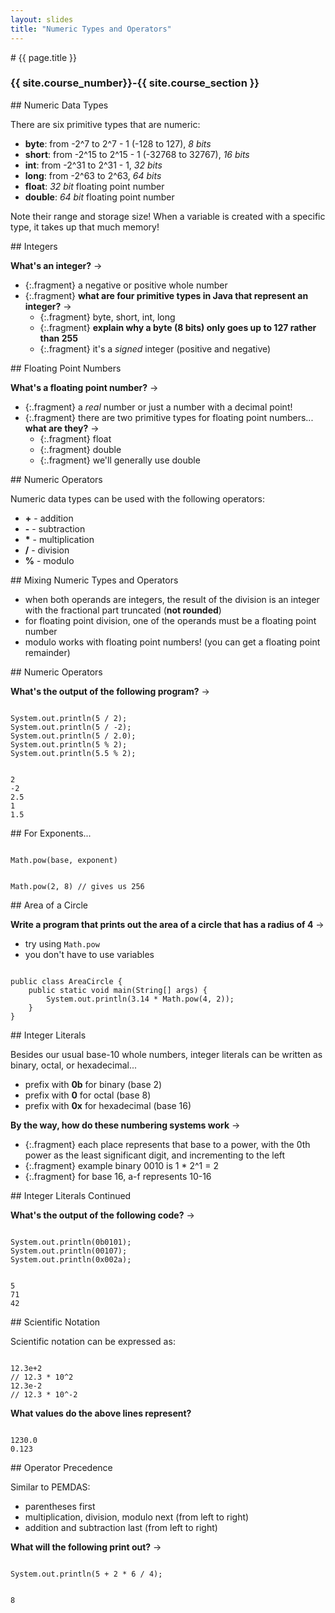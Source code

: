 ```yaml
---
layout: slides
title: "Numeric Types and Operators"
---
```

<section markdown="block" class="intro-slide">
# {{ page.title }}

### {{ site.course_number}}-{{ site.course_section }}

<p><small></small></p>
</section>

<section markdown="block">
## Numeric Data Types

There are six primitive types that are numeric:

* __byte__: from -2^7 to 2^7 - 1 (-128 to 127), _8 bits_
* __short__: from -2^15 to 2^15 - 1 (-32768 to 32767), _16 bits_
* __int__: from -2^31 to 2^31 - 1, _32 bits_
* __long__: from -2^63 to 2^63, _64 bits_
* __float__: _32 bit_ floating point number
* __double__: _64 bit_ floating point number

Note their range and storage size! When a variable is created with a specific type, it takes up that much memory!

</section>

<section markdown="block">
## Integers

__What's an integer?__ &rarr;

* {:.fragment} a negative or positive whole number
* {:.fragment} __what are four primitive types in Java that represent an integer?__ &rarr;
	* {:.fragment} byte, short, int, long
	* {:.fragment} __explain why a byte (8 bits) only goes up to 127 rather than 255__ 
	* {:.fragment} it's a _signed_ integer (positive and negative)

</section>

<section markdown="block">
## Floating Point Numbers

__What's a floating point number?__ &rarr;

* {:.fragment} a _real_ number or just a number with a decimal point!
* {:.fragment} there are two primitive types for floating point numbers... __what are they?__ &rarr;
	* {:.fragment} float
	* {:.fragment} double
	* {:.fragment} we'll generally use double

</section>

<section markdown="block">
## Numeric Operators

Numeric data types can be used with the following operators:

* __+__ - addition
* __-__ - subtraction
* __*__ - multiplication
* __/__ - division
* __%__ - modulo

</section>

<section markdown="block">
## Mixing Numeric Types and Operators

* when both operands are integers, the result of the division is an integer with the fractional part truncated (__not rounded__)
* for floating point division, one of the operands must be a floating point number
* modulo works with floating point numbers! (you can get a floating point remainder)

</section>

<section markdown="block">
## Numeric Operators

__What's the output of the following program?__ &rarr;

<pre><code data-trim contenteditable>
System.out.println(5 / 2);
System.out.println(5 / -2);
System.out.println(5 / 2.0);
System.out.println(5 % 2);
System.out.println(5.5 % 2);
</code></pre>
<pre class="fragment"><code data-trim contenteditable>
2
-2
2.5
1
1.5
</code></pre>

</section>

<section markdown="block">
## For Exponents...

<pre><code data-trim contenteditable>
Math.pow(base, exponent)
</code></pre>

<pre><code data-trim contenteditable>
Math.pow(2, 8) // gives us 256
</code></pre>
</section>

<section markdown="block">
## Area of a Circle

__Write a program that prints out the area of a circle that has a radius of 4__ &rarr;

* try using <code>Math.pow</code>
* you don't have to use variables

<pre class="fragment"><code data-trim contenteditable>
public class AreaCircle {
	public static void main(String[] args) {
		System.out.println(3.14 * Math.pow(4, 2));
	}
}
</code></pre>
</section>

<section markdown="block">
## Integer Literals

Besides our usual base-10 whole numbers, integer literals can be written as binary, octal, or hexadecimal...

* prefix with __0b__ for binary (base 2)
* prefix with __0__ for octal (base 8)
* prefix with __0x__ for hexadecimal (base 16)

__By the way, how do these numbering systems work__ &rarr;

* {:.fragment} each place represents that base to a power, with the 0th power as the least significant digit, and incrementing to the left
* {:.fragment} example binary 0010 is 1 * 2^1 = 2
* {:.fragment} for base 16, a-f represents 10-16

</section>

<section markdown="block">
## Integer Literals Continued

__What's the output of the following code?__ &rarr;

<pre><code data-trim contenteditable>
System.out.println(0b0101);
System.out.println(00107);
System.out.println(0x002a);
</code></pre>

<pre class="fragment"><code data-trim contenteditable>
5
71
42
</code></pre>

</section>

<section markdown="block">
## Scientific Notation

Scientific notation can be expressed as:

<pre><code data-trim contenteditable>
12.3e+2
// 12.3 * 10^2
12.3e-2
// 12.3 * 10^-2
</code></pre>

__What values do the above lines represent?__


<pre class="fragment"><code data-trim contenteditable>
1230.0
0.123
</code></pre>

</section>

<section markdown="block">
## Operator Precedence

Similar to PEMDAS:

* parentheses first
* multiplication, division, modulo next (from left to right)
* addition and subtraction last (from left to right)

__What will the following print out?__ &rarr;

<pre><code data-trim contenteditable>
System.out.println(5 + 2 * 6 / 4);
</code></pre>

<pre class="fragment"><code data-trim contenteditable>
8
</code></pre>
</section>

